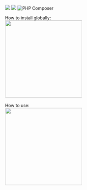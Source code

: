<a href="https://codeclimate.com/github/codeclimate/codeclimate/maintainability"><img src="https://api.codeclimate.com/v1/badges/a99a88d28ad37a79dbf6/maintainability" /></a>
<a href="https://codeclimate.com/github/codeclimate/codeclimate/test_coverage"><img src="https://api.codeclimate.com/v1/badges/a99a88d28ad37a79dbf6/test_coverage" /></a>
![PHP Composer](https://github.com/BotServicePro/php-project-lvl1/workflows/PHP%20Composer/badge.svg)

How to install globally:
<br>
<a href="https://asciinema.org/a/356947?autoplay=1"><img src="https://asciinema.org/a/356947.png" width="250"/></a>
<br>
<br>
How to use:
<br>
<a href="https://asciinema.org/a/357159?autoplay=1"><img src="https://asciinema.org/a/357159.png" width="250"/></a>

